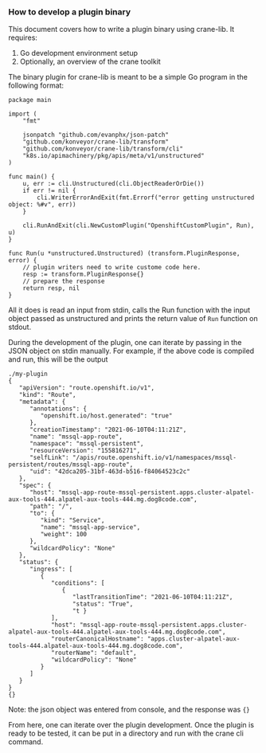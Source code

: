 ### How to develop a plugin binary

This document covers how to write a plugin binary using crane-lib. It
 requires:
 1. Go development environment setup
 2. Optionally, an overview of the crane toolkit
 
The binary plugin for crane-lib is meant to be a simple Go program in the
 following format:
 
```
package main

import (
	"fmt"

	jsonpatch "github.com/evanphx/json-patch"
	"github.com/konveyor/crane-lib/transform"
	"github.com/konveyor/crane-lib/transform/cli"
	"k8s.io/apimachinery/pkg/apis/meta/v1/unstructured"
)

func main() {
	u, err := cli.Unstructured(cli.ObjectReaderOrDie())
	if err != nil {
		cli.WriterErrorAndExit(fmt.Errorf("error getting unstructured object: %#v", err))
	}

	cli.RunAndExit(cli.NewCustomPlugin("OpenshiftCustomPlugin", Run), u)
}

func Run(u *unstructured.Unstructured) (transform.PluginResponse, error) {
	// plugin writers need to write custome code here.
    resp := transform.PluginResponse{}
    // prepare the response
    return resp, nil
}
```

All it does is read an input from stdin, calls the Run function with the
input object passed as unstructured and prints the return value of `Run`
function on stdout.   

During the development of the plugin, one can iterate by passing in the JSON
object on stdin manually. For example, if the above code is compiled and
 run, this will be the output  
```
./my-plugin
{
   "apiVersion": "route.openshift.io/v1",
   "kind": "Route",
   "metadata": {
      "annotations": {
         "openshift.io/host.generated": "true"
      },
      "creationTimestamp": "2021-06-10T04:11:21Z",
      "name": "mssql-app-route",
      "namespace": "mssql-persistent",
      "resourceVersion": "155816271",
      "selfLink": "/apis/route.openshift.io/v1/namespaces/mssql-persistent/routes/mssql-app-route",
      "uid": "42dca205-31bf-463d-b516-f84064523c2c"
   },
   "spec": {
      "host": "mssql-app-route-mssql-persistent.apps.cluster-alpatel-aux-tools-444.alpatel-aux-tools-444.mg.dog8code.com",
      "path": "/",
      "to": {
         "kind": "Service",
         "name": "mssql-app-service",
         "weight": 100
      },
      "wildcardPolicy": "None"
   },
   "status": {
      "ingress": [
         {
            "conditions": [
               {
                  "lastTransitionTime": "2021-06-10T04:11:21Z",
                  "status": "True",
                  "t }
            ],
            "host": "mssql-app-route-mssql-persistent.apps.cluster-alpatel-aux-tools-444.alpatel-aux-tools-444.mg.dog8code.com",
            "routerCanonicalHostname": "apps.cluster-alpatel-aux-tools-444.alpatel-aux-tools-444.mg.dog8code.com",
            "routerName": "default",
            "wildcardPolicy": "None"
         }
      ]
   }
}
{}
```

Note: the json object was entered from console, and the response was `{}` 

From here, one can iterate over the plugin development. Once the plugin is
ready to be tested, it can be put in a directory and run with the crane cli
command.